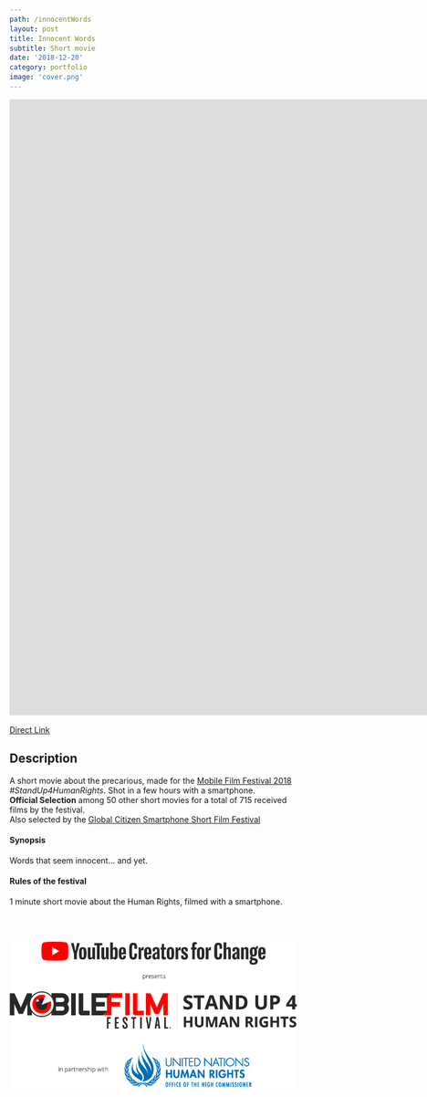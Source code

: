 ```yaml
---
path: /innocentWords
layout: post
title: Innocent Words
subtitle: Short movie
date: '2018-12-20'
category: portfolio
image: 'cover.png'
---
```


<iframe src="https://www.youtube.com/embed/V4CsJzZjhOk?rel=0" frameborder="0" allowfullscreen width="1920" height="1080"></iframe>

[Direct Link](https://www.youtube.com/watch?v=V4CsJzZjhOk)

## Description

A short movie about the precarious, made for the [Mobile Film Festival 2018](https://mobilefilmfestival.com/) _#StandUp4HumanRights_.
Shot in a few hours with a smartphone.  
**Official Selection** among 50 other short movies for a total of 715 received films by the festival.  
Also selected by the [Global Citizen Smartphone Short Film Festival](//www.oncaravan.org/global-citizen)

#### Synopsis

Words that seem innocent... and yet.

#### Rules of the festival

1 minute short movie about the Human Rights, filmed with a smartphone.

<br/>
<br/>

![Festival press logo](logo.png)
